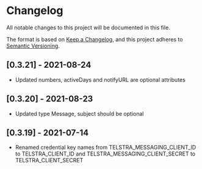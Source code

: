 # Changelog

All notable changes to this project will be documented in this file.

The format is based on [Keep a Changelog](https://keepachangelog.com/en/1.0.0/),
and this project adheres to [Semantic Versioning](https://semver.org/spec/v2.0.0.html).

## [0.3.21] - 2021-08-24

-   Updated numbers, activeDays and notifyURL are optional attributes

## [0.3.20] - 2021-08-23

-   Updated type Message, subject should be optional

## [0.3.19] - 2021-07-14

-   Renamed credential key names from TELSTRA_MESSAGING_CLIENT_ID to TELSTRA_CLIENT_ID and TELSTRA_MESSAGING_CLIENT_SECRET to TELSTRA_CLIENT_SECRET
